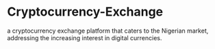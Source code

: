 # Cryptocurrency-Exchange
a cryptocurrency exchange platform that caters to the Nigerian market, addressing the increasing interest in digital currencies.
